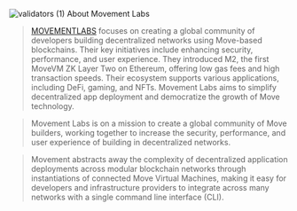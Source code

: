 ![validators (1)](https://github.com/user-attachments/assets/298b7ddc-4540-4b51-81dc-526e7be43666)
About Movement Labs 

> [MOVEMENTLABS](https://movementlabs.xyz/) focuses on creating a global community of developers building decentralized networks using Move-based blockchains. Their key initiatives include enhancing security, performance, and user experience. They introduced M2, the first MoveVM ZK Layer Two on Ethereum, offering low gas fees and high transaction speeds. Their ecosystem supports various applications, including DeFi, gaming, and NFTs. Movement Labs aims to simplify decentralized app deployment and democratize the growth of Move technology.

> Movement Labs is on a mission to create a global community of Move builders, working together to increase the security, performance, and user experience of building in decentralized networks.

> Movement abstracts away the complexity of decentralized application deployments across modular blockchain networks through instantiations of connected Move Virtual Machines, making it easy for developers and infrastructure providers to integrate across many networks with a single command line interface (CLI).

